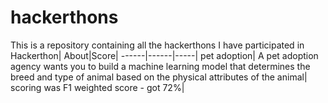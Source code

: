 # hackerthons
This is a repository containing all the hackerthons I have participated in 
Hackerthon| About|Score|
------|------|-----|
pet adoption| A pet adoption agency wants you to build a machine learning model that determines the breed and type of animal based on the physical attributes of the animal| scoring was F1 weighted score - got 72%|
